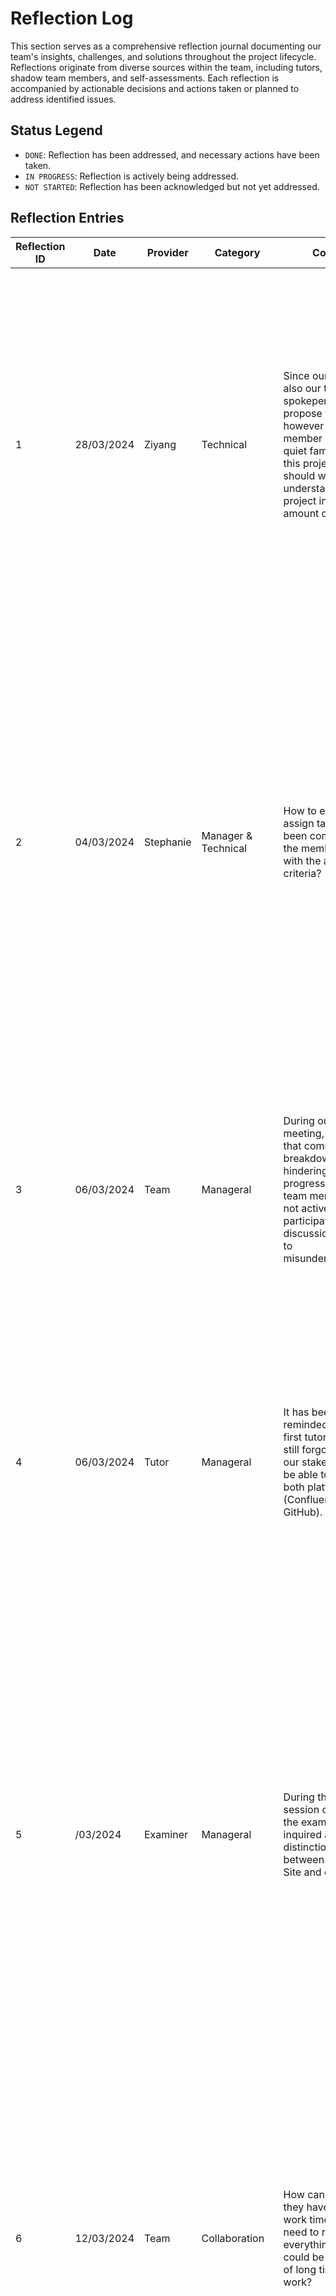 # Reflection Log

This section serves as a comprehensive reflection journal documenting our team's insights, challenges, and solutions throughout the project lifecycle. Reflections originate from diverse sources within the team, including tutors, shadow team members, and self-assessments. Each reflection is accompanied by actionable decisions and actions taken or planned to address identified issues.

## Status Legend

- `DONE`: Reflection has been addressed, and necessary actions have been taken.
- `IN PROGRESS`: Reflection is actively being addressed.
- `NOT STARTED`: Reflection has been acknowledged but not yet addressed.

## Reflection Entries

| Reflection ID | Date       | Provider      | Category     | Content                                                                                       |                Reflection        | Participants    | Status  |
|---------------|------------|---------------|--------------|----------------------------------------------------------------------------|---------------------------------------------|--------|--------------|
| 1 | 28/03/2024 | Ziyang  | Technical | Since our client is also our team spokeperson who propose this project, however the rest of member are not quiet familar with this project, how should we enable to understand the project in a short amount of time? | To address this, we need to develop comprehensive onboarding materials and conduct orientation sessions to familiarize new members with the project scope, goals, and client expectations. Additionally, if the memebr has any issues with undertanding the project, they should ask in our group chat as soon as possible,allowing Ziyang to assit out for the memebr to understand. | Team | Done |
| 2 | 04/03/2024 | Stephanie | Manager & Technical | How to ensure the assign task that has been completed by the member satisfy with the acceptance criteria? | Stephanie's question prompts us to reflect on our task management and quality assurance processes. It highlights the importance of ensuring that completed tasks align with the specified acceptance criteria. To address this, we need to establish clear guidelines for defining and validating acceptance criteria for each task. Additionally, implementing a peer review process can help validate task completion and ensure alignment with project requirements. | Team | Done 
| 3| 06/03/2024 | Team | Manageral | During ourteam meeting, we noticed that communication breakdowns were hindering our progress. Some team members were not actively participating in discussions, leading to misunderstandings.| We reflected on the importance of clear communication and decided to implement weekly check-ins to ensure everyone is on the same page. Additionally, we discussed strategies for encouraging open communication and active participation from all team members. | Team | Done |
| 4| 06/03/2024 | Tutor | Manageral |It has been reminded during the first tutorial, but we still forgot to invite our stakeholders to be able to access both platforms (Confluence and GitHub).	| After receiving the email from our tutor, we invited them as soon as possible. This incident serves as a reminder that although it's the team spokesperson's responsibility to invite stakeholders, all team members should also remind the spokesperson and confirm with them to prevent similar occurrences in the future.	 | Team | Done | 
| 5| /03/2024 | Examiner | Manageral | During the Q&A session of the audit, the examiner inquired about the distinctions between Google Site and our project.	| Our inability to provide a detailed explanation during the Q&A session highlighted a gap in our understanding of the project's unique value proposition compared to existing platforms. This reflection prompts us to conduct a thorough analysis of Google Site and our project to articulate clear differentiators. Moving forward, we will prioritize refining our understanding and communication of the project's distinct features to effectively address similar inquiries in the future.	| Teamm | Done |
| 6| 12/03/2024 | Team | Collaboration | How can we ensure they have the equal work time?  Do we need to reassign everything? What could be the cause of long time of work? |This discussion highlighted the importance of balancing workload distribution among team members to prevent disparities in work time. It prompted us to reconsider individual preferences and interests to optimize team productivity. Moving forward, the team spokesperson will engage in individual discussions to reassess roles and responsibilities accordingly.	 | Team | Done |  
| 7| 11/03/2024  | Team   |Manageral| From the feedback of Audit 1, we realized that there are a lot of documentations that have not been outlined, and team members have different opinions on what needs to be included in each section.	 | To address this, we will send the agenda to the tutor. This will enable the tutor to understand the current progress of the project, ask inquiries about areas that are unclear, and confirm if we are on the right track. Additionally, it was suggested by the tutor that we can email her to notify her of the current progress of the project, which will help achieve stakeholder engagement.	| Team| Done   |
| 8 | 11/03/2024 | Tutor | Manageral | Current communication tools as WeChat does not show the stakeholder any evidence of our communication | Upon realizing the limitations of using communication tools such as WeChat, which hinder stakeholder access, our team has decided to transition to the Github Discussions section. This platform will serve as our new space for discussing, releasing announcements, and conducting polls. By doing so, we aim to provide stakeholders with tangible evidence of our team communication.	 | Team |Done |
|9| 15/03/2024 | Team | Manageral | Our team does not have a management system to track the current progress to align with the milestone and does not show it has been assign to which memeber | As suggested by the tutor, we should utilise the Github Project to track the current progress to achieve the stakeholer enable to track the progress and assign the per reviewer to align with the reflection scope. | Team | Done |
| 10 | 15/03/2024 | Stephanie | Manageral | What does need to provide in decision log? As in the current decision log, it all major decisions, however, we should have several medium and minor decision but its not logged in | Upon this realization, we clarified with all team members what constitutes a decision log entry and how to categorize decisions into different categories.	 | Team | Done | 
| 11| 15/03/2024  | Kunlun   | Technical  | During the deployment process, we encountered issues arising from incorrect upload paths for React build files, resulting in deployment failures.	| we updated the upload configurations and conducted thorough testing to ensure the correctness of file paths. Next time, member should immediately ask for help when they encounter issue so it allows to provide more ideas.  | Kunlun,Stephanie |Done |
| 12  | 20/03/2024  | Ziyang  | Technical | Following the restart of AWS servers, we encountered disruptions in server access due to IP address changes resulting from the absence of Elastic IP binding.	| To mitigate this issue, Elastic IPs were configured for AWS servers to ensure consistent IP addresses | Ziyang,Kunlun   | Done    |
| 13 | 22/03/2024 | Team | Manageral | Unable to access Confluence, thus, unable to update any documents and unable to access any documents.	 | Due to Confluence did not notify us of the switch to a $7 per month subscription plan or the expiration of the free plan, Ziyang and Stephanie will  rewriting the documentations to prepare for the upcoming Audit 2. Additionally, we have decided to transition to GitHub since it is a free platform and already houses our coding and ticketing system. | Team | Done  
| 14  | 04/05/2024  | Tutor  | Project Management | Some Git issues are not associated with milestones, making it difficult to track progress. It is recommended to set up relevant milestones to improve project management efficiency.	| Set milestones for key issues in Git, with clear goals for each stage. | Austin,casey   | Done  
| 15  | 04/05/2024  | Team  | Documentation Audit | Discovered a date error in the Week 3 tutorial log, possibly due to an issue with the file transfer process from the previous project manager to the current project manager.	|Review all documentation during the transition, correct date errors, and verify the accuracy of all tutorial logs. | ziyang  | Done
| 16  | 04/05/2024  | Tutor  | Stakeholder Management | There is a need to re-engage with the stakeholder, Mr. Liang, to continue to discuss the value proposition of the product. His interest in challenging discussions will help us develop a stronger product.	| Arrange meetings and prepare detailed discussion points to maximize the opportunity for dialogue with Mr. iang. | Team  | planned
| 17  | 04/05/2024  | shadow team  | Project Management | The project does not include a user story map, which is an important tool to help the team understand why users benefit from using our platform/application. It is recommended that a dedicated team be created to develop the user story map in the next team meeting.	| Plan to create and discuss the user story map at the next team meeting, making sure all members understand its importance and purpose. |Team | Done 
| 18  | 04/05/2024  | Tutor  | Team Performance | The team has performed well and has taken and internalized the instructions and feedback well. Reducing meeting times by implementing "processes" shows real learning and application of agile processes. It is difficult to find room for improvement, but they need to remain focused and avoid complacency.	| Continue to monitor team performance and provide subtle but specific feedback for continuous improvement. |Team | ongoing


